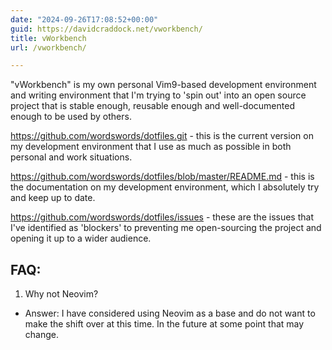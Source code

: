 ```yaml
---
date: "2024-09-26T17:08:52+00:00"
guid: https://davidcraddock.net/vworkbench/
title: vWorkbench
url: /vworkbench/

---
```


"vWorkbench" is my own personal Vim9-based development environment and writing environment that I'm trying to 'spin out' into an open source project that is stable enough, reusable enough and well-documented enough to be used by others.

<a href="https://github.com/wordswords/dotfiles.git">https://github.com/wordswords/dotfiles.git</a> - this is the current version on my development environment that I use as much as possible in both personal and work situations.

<a href="https://github.com/wordswords/dotfiles/blob/master/README.md">https://github.com/wordswords/dotfiles/blob/master/README.md</a> - this is the documentation on my development environment, which I absolutely try and keep up to date.

<a href="https://github.com/wordswords/dotfiles/issues">https://github.com/wordswords/dotfiles/issues</a> - these are the issues that I've identified as 'blockers' to preventing me open-sourcing the project and opening it up to a wider audience.

## FAQ:

1. Why not Neovim?
- Answer: I have considered using Neovim as a base and do not want to make the shift over at this time. In the future at some point that may change.




